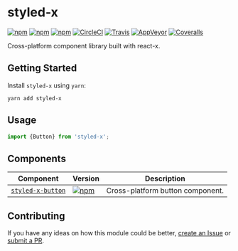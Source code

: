 # styled-x

[![npm](https://img.shields.io/npm/v/styled-x.svg)](https://www.npmjs.com/package/styled-x)
[![npm](https://img.shields.io/npm/dt/styled-x.svg)](https://www.npmjs.com/package/styled-x)
[![npm](https://img.shields.io/npm/l/styled-x.svg)](https://github.com/negativetwelve/styled-x/blob/master/LICENSE)
[![CircleCI](https://img.shields.io/circleci/project/github/negativetwelve/styled-x.svg?label=circle)](https://circleci.com/gh/negativetwelve/styled-x)
[![Travis](https://img.shields.io/travis/negativetwelve/styled-x.svg?label=travis)](https://travis-ci.org/negativetwelve/styled-x)
[![AppVeyor](https://img.shields.io/appveyor/ci/negativetwelve/styled-x/master.svg?label=appveyor)](https://ci.appveyor.com/project/negativetwelve/styled-x)
[![Coveralls](https://img.shields.io/coveralls/negativetwelve/styled-x.svg)](https://coveralls.io/github/negativetwelve/styled-x?branch=master)

Cross-platform component library built with react-x.

## Getting Started

Install `styled-x` using `yarn`:

```shell
yarn add styled-x
```

## Usage

```javascript
import {Button} from 'styled-x';
```

## Components

Component | Version | Description
----------|---------|------------
[`styled-x-button`](/packages/styled-x-button) | [![npm](https://img.shields.io/npm/v/styled-x-button.svg)][npm-button] | Cross-platform button component.

[npm-button]: https://www.npmjs.com/package/styled-x-button

## Contributing

If you have any ideas on how this module could be better, [create an Issue](https://github.com/negativetwelve/styled-x/issues) or [submit a PR](https://github.com/negativetwelve/styled-x/pulls).
